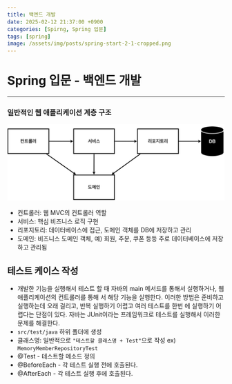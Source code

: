```yaml
---
title: 백엔드 개발
date: 2025-02-12 21:37:00 +0900
categories: [Spirng, Spring 입문]
tags: [spring]
image: /assets/img/posts/spring-start-2-1-cropped.png
---
```


# Spring 입문 - 백엔드 개발
---
### 일반적인 웹 애플리케이션 계층 구조
![](/assets/img/posts/spring-start-2-1.png)
- 컨트롤러: 웹 MVC의 컨트롤러 역할
- 서비스: 핵심 비즈니스 로직 구현
- 리포지토리: 데이터베이스에 접근, 도메인 객체를 DB에 저장하고 관리
- 도메인: 비즈니스 도메인 객체, 예) 회원, 주문, 쿠폰 등등 주로 데이터베이스에 저장하고 관리됨

## 테스트 케이스 작성
- 개발한 기능을 실행해서 테스트 할 때 자바의 main 메서드를 통해서 실행하거나, 웹 애플리케이션의 컨트롤러를 통해
서 해당 기능을 실행한다. 이러한 방법은 준비하고 실행하는데 오래 걸리고, 반복 실행하기 어렵고 여러 테스트를 한번
에 실행하기 어렵다는 단점이 있다. 자바는 JUnit이라는 프레임워크로 테스트를 실행해서 이러한 문제를 해결한다.
- `src/test/java` 하위 폴더에 생성
- 클래스명: 일반적으로 `"테스트할 클래스명 + Test"`으로 작성 ex) `MemoryMemberRepositoryTest`
- @Test - 테스트할 메소드 정의
- @BeforeEach - 각 테스트 실행 전에 호출된다.
- @AfterEach - 각 테스트 실행 후에 호출된다.